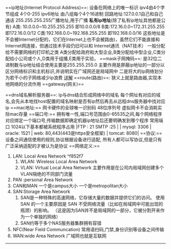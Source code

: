 
==ip地址(Internet Protocol Address)==:
	设备在网络上的唯一标识
	ipv4由4个字节组成 4个0-255
	ipv6地址 由八组每个4个16进制
	回路地址:127.0.0.1自己和自己通话
	255.255.255.255广播地址,用于广播
	**私有ip地址**(除了私有ip地址其他都是公有)
		A类: 10.0.0.0~10.255.255.255 即10.0.0.0/8
		B类:172.16.0.0~172.31.255.255即172.16.0.0/12
		C类:192.168.0.0~192.168.255.255 即192.168.0.0/16
		这些地址是不会被Internet分配的，它们在Internet上也不会被路由)，虽然它们不能直接和Internet网连接，但通过技术手段仍旧可以和 Internet通讯（NAT技术）
		一般分配给不需要网络的打印机之类
		A类分配给政府和大型企业,B类分配给中型企业,C类分配给小公司或个人,D类用于组播,E类用于实验，
==mask子网掩码==:
是32位二进制数与ip地址结合使用主要是255.255.255.0
主要作用是屏蔽ip地址的一部分以区分网络标识和主机标识,并说明实在广域网还是局域网中
二是将大的ip网络划分为若干小的子网络减少ip浪费
[详解](https://www.youtube.com/watch?v=s_Ntt6eTn94)
==route(路由)==:
狭义上就是路由器,实现本地网络的分流作用
==gateway(网关)==
	
==dns域名解析服务器==:
ip与dns结合形成网络中的域名
每个网址有对应的域名,会先从本地找host配置的域名映射是否有ip然后再去从远程dns服务器中找对应ip
==mac地址:==
网卡硬件的全球唯一识别码 48位序列号 虚拟网卡不会消耗实际mac存量
==端口号:==
拥有唯一性,端口号范围由0-65535之间,每个网络程序对应绑定一个端口号,传输数据即确定机器ip地址后还要明确发到哪个程序
常用端口
1024以下基本都被系统程序占用
|FTP : 21 SMTP :25         |
|  mysql: 3306  | oracle: 1521  | web: 80,443(443是https安全框架)   |  tomcat: 8080|
==协议:==
设备之间通信使用的规则,协议根据设备进行适配,      所有人都可以写协议,但是只有广泛采纳适配的才被认为是协议
==网络定义:==
1. LAN: Local Area Network ^f852f7
	1. WLAN: Wireless Local Area Network
	2. VLAN: Virtual Local Area Network  主要作用是在公司内局域网创建多个VLAN隔绝的不同部门流量
2. PAN :personal Area Network
3. CAN和MAN 一个是campus大小  一个是metropolitan大小
4. SAN:Storage Area Network 
	1. SAN是一种特殊的高速网络，它存储大量的数据并提供它们的访问。  使用 SAN 的一个主要原因是 SAN 不受网络流量（比如在局域网中可能出现的瓶颈）的影响。  （这是因为SAN并不是局域网的一部分，它被分割开来作为一个单独的网络）
	2. SAN约等于多个NAS服务器集群拥有容错
5. NFC(Near Field Communcation) 常用语扫码,门禁,身份识别等设备之间传输
6. WAN:wide Area Network  广域网也就是互联网

---


